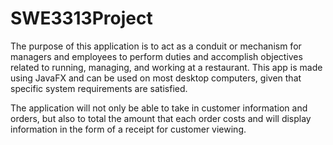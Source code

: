 # SWE3313Project

The purpose of this application is to act as a conduit or mechanism for managers and employees to perform duties and accomplish objectives related to running, managing, and working at a restaurant. This app is made using JavaFX and can be used on most desktop computers, given that specific system requirements are satisfied. 

The application will not only be able to take in customer information and orders, but also to total the amount that each order costs and will display information in the form of a receipt for customer viewing. 
